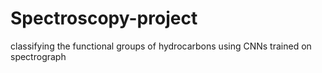 # Spectroscopy-project
classifying the functional groups of hydrocarbons using CNNs trained on spectrograph
